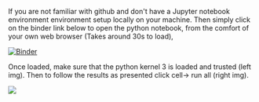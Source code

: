 If you are not familiar with github and don't have a Jupyter notebook environment environment setup locally on your machine. Then simply click on the binder link below to open the python notebook, from the comfort of your own web browser (Takes around 30s to load),

[![Binder](https://mybinder.org/badge_logo.svg)](https://mybinder.org/v2/gh/BigBarny/Glasgow_optics/HEAD)

Once loaded, make sure that the python kernel 3 is loaded and trusted (left img). Then to follow the results as presented click cell-> run all (right img).

![](https://i.imgur.com/tlhKvhu.png)
